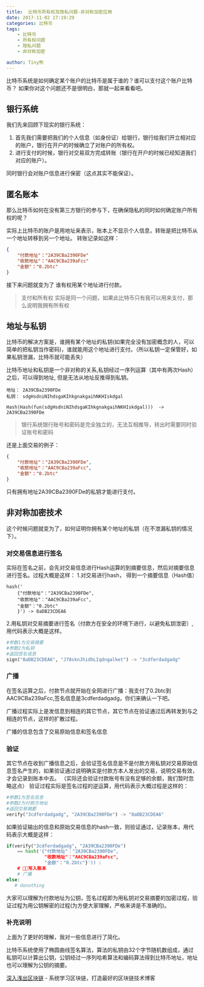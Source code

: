 ```yaml
---
title:  比特币所有权及隐私问题-非对称加密应用
date: 2017-11-02 17:19:29
categories: 比特币
tags:
    - 比特币
    - 所有权问题
    - 隐私问题
    - 非对称加密

author: Tiny熊
---
```


 比特币系统是如何确定某个账户的比特币是属于谁的？谁可以支付这个账户比特币？
 如果你对这个问题还不是很明白，那就一起来看看吧。

<!-- more -->

## 银行系统
我们先来回顾下现实的银行系统：
1. 首先我们需要把我们的个人信息（如身份证）给银行，银行给我们开立相对应的账户，银行在开户的时候确立了对账户的所有权。
2. 进行支付的时候，银行对交易双方完成转账（银行在开户的时候已经知道我们对应的账户）。

同时银行会对账户信息进行保密（这点其实不能保证）。

## 匿名账本

那么比特币如何在没有第三方银行的参与下，在确保隐私的同时如何确定账户所有权的呢？

实际上比特币的账户是用地址来表示，账本上不显示个人信息，转账是把比特币从一个地址转移到另一个地址。
转账记录如这样：
```json
{
    "付款地址"："2A39CBa2390FDe"
    "收款地址"："AAC9CBa239aFcc"
    "金额"："0.2btc"
}
```
接下来问题就变为了 谁有权用某个地址进行付款。
> 支付和所有权 实际是同一个问题，如果此比特币只有我可以用来支付，那么说明我拥有所有权

## 地址与私钥
比特币的解决方案是，谁拥有某个地址的私钥(如果完全没有加密概念的人，可以简单的把私钥当作密码)，谁就能用这个地址进行支付。（所以私钥一定保管好，如果私钥泄漏，比特币就可能丢失）

比特币地址和私钥是一个非对称的关系,私钥经过一序列运算（其中有两次Hash）之后，可以得到地址, 但是无法从地址反推得到私钥。
```
地址： 2A39CBa2390FDe
私钥： sdgHsdniNIhdsgaKIhkgnakgaihNKHIskdgal

Hash(Hash(fun(sdgHsdniNIhdsgaKIhkgnakgaihNKHIskdgal)))  -> 2A39CBa2390FDe
```

> 银行系统银行账号和密码是完全独立的，无法互相推导，转出时需要同时验证账号和密码

还是上面交易的例子：
```json
{
    "付款地址"："2A39CBa2390FDe",
    "收款地址"："AAC9CBa239aFcc",
    "金额"："0.2btc"
}
```
只有拥有地址2A39CBa2390FDe的私钥才能进行支付。

## 非对称加密技术

这个时候问题就变为了，如何证明你拥有某个地址的私钥（在不泄漏私钥的情况下）。

### 对交易信息进行签名
实际在签名之前，会先对交易信息进行Hash运算的到摘要信息，然后对摘要信息进行签名。过程大概是这样：
1.对交易进行hash， 得到一个摘要信息（Hash值）

```
hash('
    {"付款地址"："2A39CBa2390FDe",
    "收款地址"："AAC9CBa239aFcc",
    "金额"："0.2btc"
    }') -> 8aDB23CDEA6
```

2.用私钥对交易摘要进行签名（付款方在安全的环境下进行，以避免私钥泄密）, 用代码表示大概是这样。
```python
#参数1为交易摘要
#参数2为私钥
#返回签名信息
sign("8aDB23CDEA6", "J78sknJhidhLIqdngalket") -> "3cdferdadgadg"
```

### 广播
在签名运算之后，付款节点就开始在全网进行广播：我支付了0.2btc到AAC9CBa239aFcc,签名信息是3cdferdadgadg，你们来确认一下吧。

广播过程实际上是发信息到相连的其它节点，其它节点在验证通过后再转发到与之相连的节点，这样的扩散过程。

广播的信息包含了交易原始信息和签名信息

### 验证

其它节点在收到广播信息之后，会验证签名信息是不是付款方用私钥对交易原始信息签名产生的，如果验证通过说明确实是付款方本人发出的交易，说明交易有效，才会记录到账本中去。
（实际还会验证付款账号有没有足够的余额，我们暂时忽略这点）
验证过程实际是签名过程的逆运算，用代码表示大概过程是这样的：

```python
#参数1为签名信息
#参数2为付款方地址
#返回交易摘要
verify("3cdferdadgadg", "2A39CBa2390FDe") -> "8aDB23CDEA6"
```
如果验证输出的信息和原始交易信息的hash一致，则验证通过，记录账本，用代码表示大概是这样：

``` python
if(verify("3cdferdadgadg", "2A39CBa2390FDe")
    == hash('{"付款地址"："2A39CBa2390FDe",
              "收款地址"："AAC9CBa239aFcc",
              "金额"："0.2btc"}')) :
    # 写入账本 
    # 广播
else:
   # donothing
```

大家可以理解为付款地址为公钥，签名过程即为用私钥对交易摘要的加密过程，验证过程为用公钥解密的过程(为方便大家理解，严格来讲是不准确的)。

### 补充说明
上面为了更好的理解，我对一些信息进行了简化。

比特币系统使用了椭圆曲线签名算法，算法的私钥由32个字节随机数组成，通过私钥可以计算出公钥，公钥经过一序列哈希算法和编码算法得到比特币地址，地址也可以理解为公钥的摘要。


[深入浅出区块链](https://learnblockchain.cn/) - 系统学习区块链，打造最好的区块链技术博客
